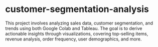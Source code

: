 # customer-segmentation-analysis
This project involves analyzing sales data, customer segmentation, and trends using both Google Colab and Tableau. The goal is to derive actionable insights through visualizations, covering top-selling items, revenue analysis, order frequency, user demographics, and more.
